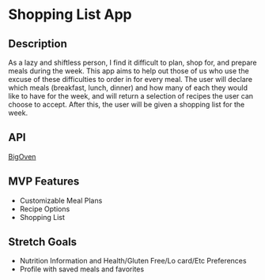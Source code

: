 # Shopping List App

## Description

As a lazy and shiftless person, I find it difficult to plan, shop for, and prepare meals during the week.  This app aims to help out those of us who use the excuse of these difficulties to order in for every meal.  The user will declare which meals (breakfast, lunch, dinner) and how many of each they would like to have for the week, and will return a selection of recipes the user can choose to accept.  After this, the user will be given a shopping list for the week.

## API

[BigOven](http://api2.bigoven.com/)

## MVP Features
- Customizable Meal Plans
- Recipe Options
- Shopping List

## Stretch Goals
- Nutrition Information and Health/Gluten Free/Lo card/Etc Preferences
- Profile with saved meals and favorites